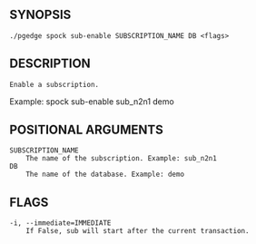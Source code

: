 ## SYNOPSIS
    ./pgedge spock sub-enable SUBSCRIPTION_NAME DB <flags>
 
## DESCRIPTION
    Enable a subscription. 

Example: spock sub-enable sub_n2n1 demo
 
## POSITIONAL ARGUMENTS
    SUBSCRIPTION_NAME
        The name of the subscription. Example: sub_n2n1
    DB
        The name of the database. Example: demo
 
## FLAGS
    -i, --immediate=IMMEDIATE
        If False, sub will start after the current transaction.
    
